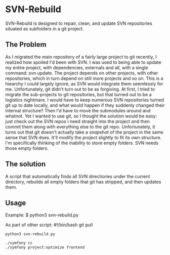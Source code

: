 SVN-Rebuild
===

SVN-Rebuild is designed to repair, clean, and update SVN repositories situated as subfolders in a git project.

The Problem
---
As I migrated the main repository of a fairly large project to git recently, I realized how spoiled I'd been with SVN. I was used to being able to update my entire project, with dependencies, externals and all, with a single command: svn update. The project depends on other projects, with other repositories, which in turn depend on still more projects and so on. This is a hiearchy I could largely ignore, as SVN would integrate them seemlessly for me. Unfortunately, git didn't turn out to be as forgiving.
At first, I tried to migrate the sub-projects to git repositories, but that turned out to be a logistics nightmare. I would have to keep numerous SVN repositories turned git up to date locally, and what would happen if they suddenly changed their internal structure? Then I'd have to move the submodules around and whatnot.
Yet I wanted to use git, so I thought the solution would be easy: just check out the SVN repos I need straight into the project and then commit them along with everything else to the git repo.
Unfortunately, it turns out that git doesn't actually take a *snapshot* of the project in the same sense that SVN does. It'll modify the project slightly to fit its own structure. I'm specifically thinking of the inability to store empty folders. SVN needs those empty folders.

The solution
---
A script that automatically finds all SVN directiories under the current directory, rebuilds all empty folders that git has stripped, and then updates them.

Usage
---
Example:
	$ python3 svn-rebuild.py
  
As part of other script:
	#!/bin/bash
	git pull
	
	python3 svn-rebuild.py
  
	./symfony cc
	./symfony project:optimize frontend